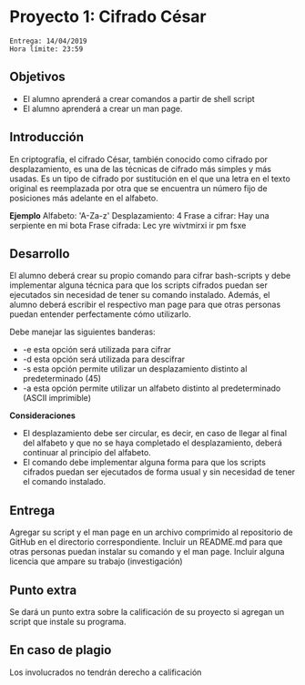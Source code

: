 # Proyecto 1: Cifrado César
````
Entrega: 14/04/2019
Hora límite: 23:59
````
## Objetivos
* El alumno aprenderá a crear comandos a partir de shell script 
* El alumno aprenderá a crear un man page.

## Introducción
En criptografía, el cifrado César, también conocido como cifrado por desplazamiento, es una de las técnicas de cifrado más simples y más usadas. Es un tipo de cifrado por sustitución en el que una letra en el texto original es reemplazada por otra que se encuentra un número fijo de posiciones más adelante en el alfabeto. 

**Ejemplo**
Alfabeto: 'A-Za-z'
Desplazamiento: 4
Frase a cifrar: Hay una serpiente en mi bota
Frase cifrada: Lec yre wivtmirxi ir pm fsxe

## Desarrollo
El alumno deberá crear su propio comando para cifrar bash-scripts y debe implementar alguna técnica para que los scripts cifrados puedan ser ejecutados sin necesidad de tener su comando instalado. Además, el alumno deberá escribir el respectivo man page para que otras personas puedan entender perfectamente cómo utilizarlo.

Debe manejar las siguientes banderas:
* -e esta opción será utilizada para cifrar
* -d esta opción será utilizada para descifrar
* -s esta opción permite utilizar un desplazamiento distinto al predeterminado (45)
* -a esta opción permite utilizar un alfabeto distinto al predeterminado (ASCII imprimible)

**Consideraciones**
* El desplazamiento debe ser circular, es decir, en caso de llegar al final del alfabeto y que no se haya completado el desplazamiento, deberá continuar al principio del alfabeto.
* El comando debe implementar alguna forma para que los scripts cifrados puedan ser ejecutados de forma usual y sin necesidad de tener el comando instalado.

## Entrega
Agregar su script y el man page en un archivo comprimido al repositorio de GitHub en el directorio correspondiente.
Incluir un README.md para que otras personas puedan instalar su comando y el man page.
Incluir alguna licencia que ampare su trabajo (investigación)

## Punto extra
Se dará un punto extra sobre la calificación de su proyecto si agregan un script que instale su programa.

## En caso de plagio
Los involucrados no tendrán derecho a calificación
